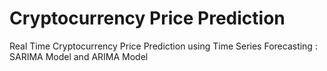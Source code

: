# Cryptocurrency Price Prediction
Real Time Cryptocurrency Price Prediction using Time Series Forecasting : SARIMA Model and ARIMA Model 
